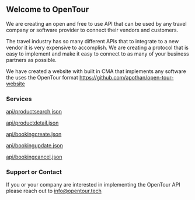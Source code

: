 ## Welcome to OpenTour

We are creating an open and free to use API that can be used by any travel company or software provider to connect their vendors and customers.

The travel industry has so many different APIs that to integrate to a new vendor it is very expensive to accomplish. We are creating a protocol that is easy to implement and make it easy to connect to as many of your business partners as possible.

We have created a website with built in CMA that implements any software the uses the OpenTour format
https://github.com/apothan/open-tour-website

### Services

[api/productsearch.json](productsearch.md)

[api/productdetail.json](productdetail.md)

[api/bookingcreate.json](bookingcreate.md)

[api/bookingupdate.json](bookingupdate.md)

[api/bookingcancel.json](bookingcancel.md)

### Support or Contact

If you or your company are interested in implementing the OpenTour API please reach out to info@opentour.tech
